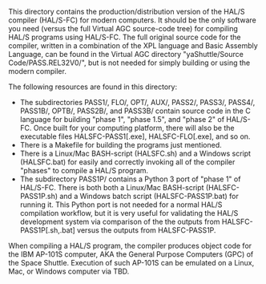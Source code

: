 This directory contains the production/distribution version of the HAL/S compiler (HAL/S-FC) for modern computers.  It should be the only software you need (versus the full Virtual AGC source-code tree) for compiling HAL/S programs using HAL/S-FC.  The full original source code for the compiler, written in a combination of the XPL language and Basic Assembly Language, can be found in the Virtual AGC directory "yaShuttle/Source Code/PASS.REL32V0/", but is not needed for simply building or using the modern compiler.

The following resources are found in this directory:

  * The subdirectories PASS1/, FLO/, OPT/, AUX/, PASS2/, PASS3/, PASS4/, PASS1B/, OPTB/, PASS2B/, and PASS3B/ contain source code in the C language for building "phase 1", "phase 1.5", and "phase 2" of HAL/S-FC.  Once built for your computing platform, there will also be the executable files HALSFC-PASS1[.exe], HALSFC-FLO[.exe], and so on.
  * There is a Makefile for building the programs just mentioned.
  * There is a Linux/Mac BASH-script (HALSFC.sh) and a Windows script (HALSFC.bat) for easily and correctly invoking all of the compiler "phases" to compile a HAL/S program.
  * The subdirectory PASS1P/ contains a Python 3 port of "phase 1" of HAL/S-FC.  There is both both a Linux/Mac BASH-script (HALSFC-PASS1P.sh) and a Windows batch script (HALSFC-PASS1P.bat) for running it.  This Python port is not needed for a normal HAL/S compilation workflow, but it is very useful for validating the HAL/S development system via comparison of the the outputs from HALSFC-PASS1P[.sh,.bat] versus the outputs from HALSFC-PASS1P.

When compiling a HAL/S program, the compiler produces object code for the IBM AP-101S computer, AKA the General Purpose Computers (GPC) of the Space Shuttle.  Execution of such AP-101S can be emulated on a Linux, Mac, or Windows computer via TBD.


